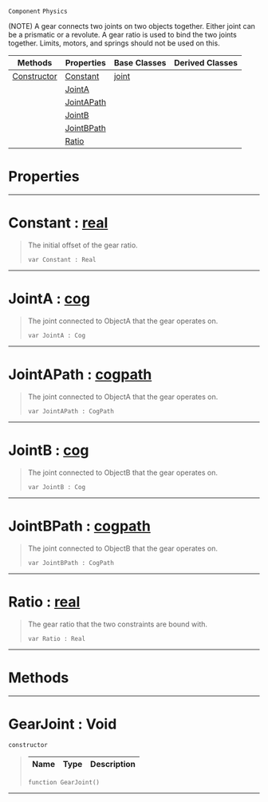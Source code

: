  `Component` `Physics`



(NOTE) A gear connects two joints on two objects together. Either joint can be a prismatic or a revolute. A gear ratio is used to bind the two joints together. Limits, motors, and springs should not be used on this.

|Methods|Properties|Base Classes|Derived Classes|
|---|---|---|---|
|[ Constructor](https://github.com/zeroengineteam/ZeroDocs/blob/master/code_reference/class_reference/gearjoint.markdown#gearjoint-void)|[ Constant](https://github.com/zeroengineteam/ZeroDocs/blob/master/code_reference/class_reference/gearjoint.markdown#constant-zero-engine-doc)|[joint](https://github.com/zeroengineteam/ZeroDocs/blob/master/code_reference/class_reference/joint.markdown)| |
| |[ JointA](https://github.com/zeroengineteam/ZeroDocs/blob/master/code_reference/class_reference/gearjoint.markdown#jointa-zero-engine-docum)| | |
| |[ JointAPath](https://github.com/zeroengineteam/ZeroDocs/blob/master/code_reference/class_reference/gearjoint.markdown#jointapath-zero-engine-d)| | |
| |[ JointB](https://github.com/zeroengineteam/ZeroDocs/blob/master/code_reference/class_reference/gearjoint.markdown#jointb-zero-engine-docum)| | |
| |[ JointBPath](https://github.com/zeroengineteam/ZeroDocs/blob/master/code_reference/class_reference/gearjoint.markdown#jointbpath-zero-engine-d)| | |
| |[ Ratio](https://github.com/zeroengineteam/ZeroDocs/blob/master/code_reference/class_reference/gearjoint.markdown#ratio-zero-engine-docume)| | |


 #  Properties


---  
 #  Constant : [real](https://github.com/zeroengineteam/ZeroDocs/blob/master/code_reference/zilch_base_types/real.markdown)

> The initial offset of the gear ratio.
> ``` lang=cpp, name=Zilch
> var Constant : Real


---  
 #  JointA : [cog](https://github.com/zeroengineteam/ZeroDocs/blob/master/code_reference/class_reference/cog.markdown)

> The joint connected to ObjectA that the gear operates on.
> ``` lang=cpp, name=Zilch
> var JointA : Cog


---  
 #  JointAPath : [cogpath](https://github.com/zeroengineteam/ZeroDocs/blob/master/code_reference/class_reference/cogpath.markdown)

> The joint connected to ObjectA that the gear operates on.
> ``` lang=cpp, name=Zilch
> var JointAPath : CogPath


---  
 #  JointB : [cog](https://github.com/zeroengineteam/ZeroDocs/blob/master/code_reference/class_reference/cog.markdown)

> The joint connected to ObjectB that the gear operates on.
> ``` lang=cpp, name=Zilch
> var JointB : Cog


---  
 #  JointBPath : [cogpath](https://github.com/zeroengineteam/ZeroDocs/blob/master/code_reference/class_reference/cogpath.markdown)

> The joint connected to ObjectB that the gear operates on.
> ``` lang=cpp, name=Zilch
> var JointBPath : CogPath


---  
 #  Ratio : [real](https://github.com/zeroengineteam/ZeroDocs/blob/master/code_reference/zilch_base_types/real.markdown)

> The gear ratio that the two constraints are bound with.
> ``` lang=cpp, name=Zilch
> var Ratio : Real


---  
 #  Methods


---  
 #  GearJoint : Void

 `constructor`

> 
> |Name|Type|Description|
> |---|---|---|
> ``` lang=cpp, name=Zilch
> function GearJoint()
> ``` 


---  
 

 